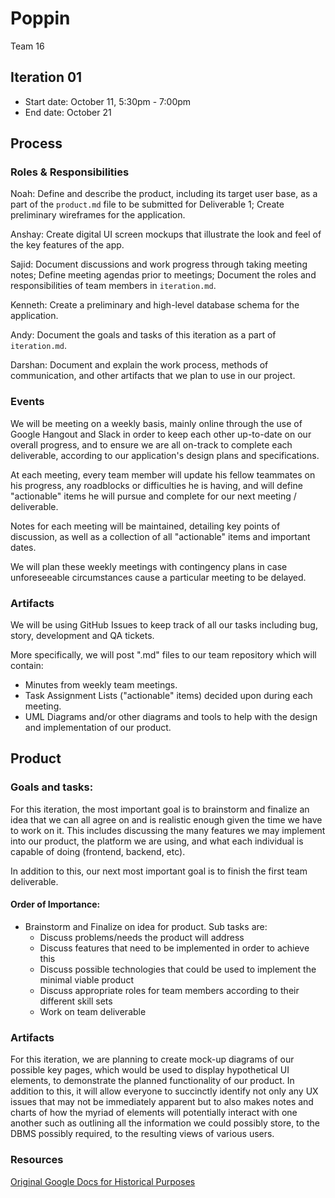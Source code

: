 # Poppin
Team 16

## Iteration 01

 * Start date: October 11, 5:30pm - 7:00pm
 * End date: October 21

## Process

### Roles & Responsibilities

Noah: Define and describe the product, including its target user base, as a part of the `product.md` file to be submitted for Deliverable 1; Create preliminary wireframes for the application.

Anshay: Create digital UI screen mockups that illustrate the look and feel of the key features of the app.

Sajid: Document discussions and work progress through taking meeting notes; Define meeting agendas prior to meetings; Document the roles and responsibilities of team members in `iteration.md`.

Kenneth: Create a preliminary and high-level database schema for the application.

Andy: Document the goals and tasks of this iteration as a part of `iteration.md`.

Darshan: Document and explain the work process, methods of communication, and other artifacts that we plan to use in our project.

### Events

We will be meeting on a weekly basis, mainly online through the use of
Google Hangout and Slack in order to keep each other up-to-date on our overall
progress, and to ensure we are all on-track to complete each deliverable,
according to our application's design plans and specifications.

At each meeting, every team member will update his fellow teammates on his
progress, any roadblocks or difficulties he is having, and will define
"actionable" items he will pursue and complete for our next meeting / deliverable.

Notes for each meeting will be maintained, detailing key points of discussion,
as well as a collection of all "actionable" items and important dates.

We will plan these weekly meetings with contingency plans in case unforeseeable
circumstances cause a particular meeting to be delayed.

### Artifacts

We will be using GitHub Issues to keep track of all our tasks including bug, story, development and QA tickets.

More specifically, we will post ".md" files to our team repository which will contain:
 * Minutes from weekly team meetings.
 * Task Assignment Lists ("actionable" items) decided upon during each meeting.
 * UML Diagrams and/or other diagrams and tools to help with the design and implementation of our product.

## Product

### Goals and tasks:

For this iteration, the most important goal is to brainstorm and finalize an idea that we can all agree on and is realistic enough given the time we have to work on it. This includes discussing the many features we may implement into our product, the platform we are using, and what each individual is capable of doing (frontend, backend, etc).

In addition to this, our next most important goal is to finish the first team deliverable.

#### Order of Importance:

 * Brainstorm and Finalize on idea for product. Sub tasks are:
   * Discuss problems/needs the product will address
   * Discuss features that need to be implemented in order to achieve this
   * Discuss possible technologies that could be used to implement the minimal viable product
   * Discuss appropriate roles for team members according to their different skill sets
   * Work on team deliverable

### Artifacts

For this iteration, we are planning to create mock-up diagrams of our possible key pages, which would be used to display hypothetical UI elements, to demonstrate the planned functionality of our product. In addition to this, it will allow everyone to succinctly identify not only any UX issues that may not be immediately apparent but to also makes notes and charts of how the myriad of elements will potentially interact with one another such as outlining all the information we could possibly store, to the DBMS possibly required, to the resulting views of various users.

### Resources

[Original Google Docs for Historical Purposes](https://docs.google.com/document/d/1OYAroTSgMiLIGQLJKq1drYYsi1uI5GadhCo3lpJ4oeI/edit?usp=sharing)
